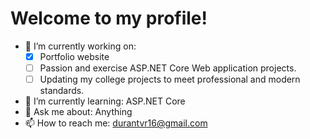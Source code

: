 # Welcome to my profile!

- 🔭 I’m currently working on: 
  - [x] Portfolio website
  - [ ] Passion and exercise ASP.NET Core Web application projects.
  - [ ] Updating my college projects to meet professional and modern standards. 
- 🌱 I’m currently learning: ASP.NET Core
- 💬 Ask me about: Anything
- 📫 How to reach me: durantvr16@gmail.com
